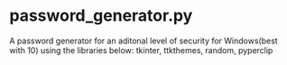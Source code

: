 # password_generator.py
A password generator for an aditonal level of security for Windows(best with 10) using the libraries below:
  tkinter, ttkthemes, random, pyperclip
